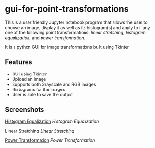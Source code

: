 # gui-for-point-transformations

This is a user friendly Jupyter notebook program that allows the user to choose an image, display it as well as its histogram(s) and apply to it any one of the following point transformations: *linear stretching*, *histogram equalization*, and *power transformation*.

It is a python GUI for image transformations built using Tkinter

## Features
- GUI using Tkinter
- Upload an image
- Supports both Grayscale and RGB images
- Histograms for the images
- User is able to save the output

## Screenshots

[Histogram Equalization](screenshots/1.png)
*Histogram Equalization*

[Linear Stretching](screenshots/2.png)
*Linear Stretching*

[Power Transformation](screenshots/3.png)
*Power Transformation*
